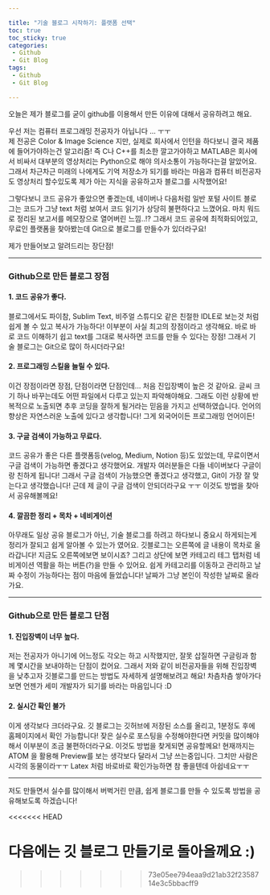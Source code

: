 ```yaml
---

title: "기술 블로그 시작하기: 플랫폼 선택"  
toc: true  
toc_sticky: true  
categories:  
 - Github  
 - Git Blog  
tags:  
 - Github  
 - Git Blog

---
```


오늘은 제가 블로그를 굳이 github를 이용해서 만든 이유에 대해서 공유하려고 해요.

우선 저는 컴퓨터 프로그래밍 전공자가 아닙니다 ... ㅜㅜ  
제 전공은 Color & Image Science 지만, 실제로 회사에서 인턴을 하다보니 결국 제품에 들어가야하는건 알고리즘! 즉 C나 C++를 최소한 깔고가야하고 MATLAB은 회사에서 비싸서 대부분의 영상처리는 Python으로 해야 의사소통이 가능하다는걸 알았어요. 그래서 차근차근 미래의 나에게도 기억 저장소가 되기를 바라는 마음과 컴퓨터 비전공자도 영상처리 할수있도록 제가 아는 지식을 공유하고자 블로그를 시작했어요!

그렇다보니 코드 공유가 좋았으면 좋겠는데, 네이버나 다음처럼 일반 포털 사이트 블로그는 코드가 그냥 text 처럼 보여서 코드 읽기가 상당히 불편하다고 느꼈어요. 마치 워드로 정리된 보고서를 메모장으로 열어버린 느낌..!? 그래서 코드 공유에 최적화되어있고, 무료인 플랫폼을 찾아봤는데 Git으로 블로그를 만들수가 있더라구요!

제가 만들어보고 알려드리는 장단점!

<hr/>

### Github으로 만든 블로그 장점

#### 1. 코드 공유가 좋다.

블로그에서도 파이참, Sublim Text, 비주얼 스튜디오 같은 친절한 IDLE로 보는것 처럼 쉽게 볼 수 있고 복사가 가능하다! 이부분이 사실 최고의 장점이라고 생각해요. 바로 바로 코드 이해하기 쉽고 text를 그대로 복사하면 코드를 만들 수 있다는 장점! 그래서 기술 블로그는 Git으로 많이 하시더라구요!

#### 2. 프로그래밍 스킬을 늘릴 수 있다.

이건 장점이라면 장점, 단점이라면 단점인데... 처음 진입장벽이 높은 것 같아요. 글씨 크기 하나 바꾸는데도 어떤 파일에서 다루고 있는지 파악해야해요. 그래도 이런 상황에 반복적으로 노출되면 추후 코딩을 잘하게 될거라는 믿음을 가지고 선택하였습니다. 언어의 향상은 자연스러운 노출에 있다고 생각합니다! 그게 외국어이든 프로그래밍 언어이든!

#### 3. 구글 검색이 가능하고 무료다.

코드 공유가 좋은 다른 플랫폼등(velog, Medium, Notion 등)도 있었는데, 무료이면서 구글 검색이 가능하면 좋겠다고 생각했어요. 개발자 여러분들은 다들 네이버보다 구글이랑 친하게 됩니다! 그래서 구글 검색이 가능했으면 좋겠다고 생각했고, Git이 가장 잘 맞는다고 생각했습니다! 근데 제 글이 구글 검색이 안되더라구요 ㅜㅜ 이것도 방법을 찾아서 공유해볼께요!

#### 4. 깔끔한 정리 + 목차 + 네비게이션

아무래도 일상 공유 블로그가 아닌, 기술 블로그를 하려고 하다보니 중요시 하게되는게 정리가 잘되고 쉽게 알아볼 수 있는가 였어요. 깃블로그는 오른쪽에 글 내용이 목차로 올라갑니다! 지금도 오른쪽에보면 보이시죠? 그리고 상단에 보면 카테고리 테그 탭처럼 네비게이션 역활을 하는 버튼(?)을 만들 수 있어요. 쉽게 카테고리를 이동하고 관리하고 날짜 수정이 가능하다는 점이 마음에 들었습니다! 날짜가 그냥 본인이 작성한 날짜로 올라가요.

<hr/>

### Github으로 만든 블로그 단점

#### 1. 진입장벽이 너무 높다.

저는 전공자가 아니기에 어느정도 각오는 하고 시작했지만, 잘못 삽질하면 구글링과 함께 몇시간을 보내야하는 단점이 컸어요. 그래서 저와 같이 비전공자들을 위해 진입장벽을 낮추고자 깃블로그를 만드는 방법도 자세하게 설명해보려고 해요! 차츰차츰 쌓아가다 보면 언젠가 세미 개발자가 되기를 바라는 마음입니다 :D

#### 2. 실시간 확인 불가

이게 생각보다 크더라구요. 깃 블로그는 깃허브에 저장된 소스를 올리고, 1분정도 후에 홈페이지에서 확인 가능합니다! 잦은 실수로 포스팅을 수정해야한다면 커밋을 많이해야 해서 이부분이 조금 불편하더라구요. 이것도 방법을 찾게되면 공유할께요! 현재까지는 ATOM 을 활용해 Preview를 보는 생각보다 달라서 그냥 쓰는중입니다. 그치만 사람은 시각의 동물이라ㅜㅜ Latex 처럼 바로바로 확인가능하면 참 좋을텐데 아쉽네요ㅜㅜ

<hr/>

저도 만들면서 실수를 많이해서 버벅거린 만큼, 쉽게 블로그를 만들 수 있도록 방법을 공유해보도록 하겠습니다!

\<\<\<\<\<\<< HEAD

다음에는 깃 블로그 만들기로 돌아올께요 :)
=========================================

<!--stackedit_data:
eyJoaXN0b3J5IjpbLTIzMTYyODA0NSwxMjQxNjU0NTA1XX0=
-->

> > > > > > > 73e05ee794eaa9d21ab32f2358714e3c5bbacff9
